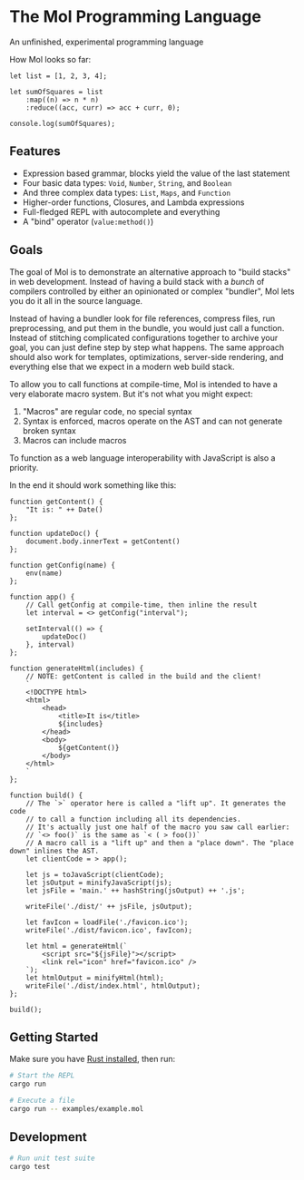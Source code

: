 # The Mol Programming Language

An unfinished, experimental programming language

How Mol looks so far:

```mol
let list = [1, 2, 3, 4];

let sumOfSquares = list
    :map((n) => n * n)
    :reduce((acc, curr) => acc + curr, 0);

console.log(sumOfSquares);
```

## Features

- Expression based grammar, blocks yield the value of the last statement
- Four basic data types: `Void`, `Number`, `String`, and `Boolean`
- And three complex data types: `List`, `Maps`, and `Function`
- Higher-order functions, Closures, and Lambda expressions
- Full-fledged REPL with autocomplete and everything
- A "bind" operator (`value:method()`)

## Goals

The goal of Mol is to demonstrate an alternative approach to "build stacks" in web development. Instead of having a build stack with a _bunch_ of compilers controlled by either an opinionated or complex "bundler", Mol lets you do it all in the source language.

Instead of having a bundler look for file references, compress files, run preprocessing, and put them in the bundle, you would just call a function. Instead of stitching complicated configurations together to archive your goal, you can just define step by step what happens. The same approach should also work for templates, optimizations, server-side rendering, and everything else that we expect in a modern web build stack.

To allow you to call functions at compile-time, Mol is intended to have a very elaborate macro system. But it's not what you might expect:
1. "Macros" are regular code, no special syntax
2. Syntax is enforced, macros operate on the AST and can not generate broken syntax
3. Macros can include macros

To function as a web language interoperability with JavaScript is also a priority.

In the end it should work something like this:

```
function getContent() {
    "It is: " ++ Date()
};

function updateDoc() {
    document.body.innerText = getContent()
};

function getConfig(name) {
    env(name)
};

function app() {
    // Call getConfig at compile-time, then inline the result
    let interval = <> getConfig("interval");

    setInterval(() => {
        updateDoc()
    }, interval)
};

function generateHtml(includes) {
    // NOTE: getContent is called in the build and the client!
    `
    <!DOCTYPE html>
    <html>
        <head>
            <title>It is</title>
            ${includes}
        </head>
        <body>
            ${getContent()}
        </body>
    </html>
    `
};

function build() {
    // The `>` operator here is called a "lift up". It generates the code
    // to call a function including all its dependencies.
    // It's actually just one half of the macro you saw call earlier:
    // `<> foo()` is the same as `< ( > foo())`
    // A macro call is a "lift up" and then a "place down". The "place down" inlines the AST.
    let clientCode = > app();

    let js = toJavaScript(clientCode);
    let jsOutput = minifyJavaScript(js);
    let jsFile = 'main.' ++ hashString(jsOutput) ++ '.js';

    writeFile('./dist/' ++ jsFile, jsOutput);

    let favIcon = loadFile('./favicon.ico');
    writeFile('./dist/favicon.ico', favIcon);

    let html = generateHtml(`
        <script src="${jsFile}"></script>
        <link rel="icon" href="favicon.ico" />
    `);
    let htmlOutput = minifyHtml(html);
    writeFile('./dist/index.html', htmlOutput);
};

build();
```

## Getting Started

Make sure you have [Rust installed](https://www.rust-lang.org/tools/install), then run:

```sh
# Start the REPL
cargo run

# Execute a file
cargo run -- examples/example.mol
```

## Development

```sh
# Run unit test suite
cargo test
```
